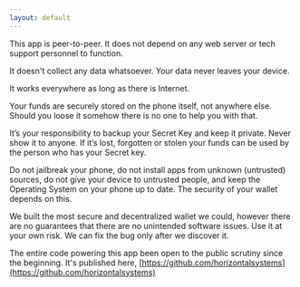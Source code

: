```yaml
---
layout: default
---
```


This app is peer-to-peer. It does not depend on any web server or tech support personnel to function.

It doesn't collect any data whatsoever. Your data never leaves your device.

It works everywhere as long as there is Internet.

Your funds are securely stored on the phone itself, not anywhere else. Should you loose it somehow there is no one to help you with that. 

It’s your responsibility to backup your Secret Key and keep it private. Never show it to anyone. If it’s lost, forgotten or stolen your funds can be used by the person who has your Secret key.

Do not jailbreak your phone, do not install apps from unknown (untrusted) sources, do not give your device to untrusted people, and keep the Operating System on your phone up to date. The security of your wallet depends on this.

We built the most secure and decentralized wallet we could, however there are no guarantees that there are no unintended software issues. Use it at your own risk. We can fix the bug only after we discover it. 

The entire code powering this app been open to the public scrutiny since the beginning. It's published here, [https://github.com/horizontalsystems](https://github.com/horizontalsystems)
